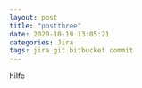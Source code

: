 ```yaml
---
layout: post
title: "postthree"
date: 2020-10-19 13:05:21
categories: Jira
tags: jira git bitbucket commit
---
```

hilfe
